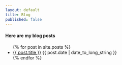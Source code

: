 ```yaml
---
layout: default
title: Blog
published: false
---
```

<h4>Here are my blog posts</h4>

<ul>
  {% for post in site.posts %}
    <li class="spaced">
      <a href="{{ post.url }}">{{ post.title }}</a>  {{ post.date | date_to_long_string }}
    </li>
  {% endfor %}
</ul>